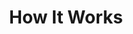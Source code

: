 ---
title: "How It Works"
image: "/img/how-it-works-hero.jpg"
process_steps:
  - icon: "/img/icon-contact.svg"
    title: "Contact Us"
    description: "Reach out to discuss your organization's interest in participating in our research study."
  - icon: "/img/icon-meeting.svg"
    title: "Meet for a Chat"
    description: "We'll arrange a consultation to understand your business needs and explain the research process."
  - icon: "/img/icon-trial.svg"
    title: "Run Trial"
    description: "Implement a structured four-day work week trial with our guidance and support throughout the process."
  - icon: "/img/icon-report.svg"
    title: "Custom Report"
    description: "Receive a detailed analysis of your trial results with actionable insights and recommendations."

registration:
  heading: "Register Here"
  description: "Ready to transform your workplace? Join our growing community of forward-thinking employers."
  button_text: "Sign Up Now"
  form_url: "/contact"
---